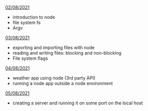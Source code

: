 [02/08/2021](aug/02-08)

- introduction to node
- file system fs
- Argv

[03/08/2021](aug/03-08)

- exporting and importing files with node
- reading and writing files: blocking and non-blocking
- File system flags

[04/08/2021](aug/04-08)

- weather app using node (3rd party API)
- running a node app outside a node environment

[05/08/2021](aug/05-08)

- creating a server and running it on some port on the local host
